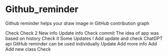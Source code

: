 # Github_reminder
Github reminder helps your draw image in GitHub contribution graph

Check
Check 2
New info
Update info 
Check commit 
The idea of app was based on history
Check it
Some Updates
!
Add update and check ChatGPT api
GitHub reminder can be used individually 
Update
Add more info
Add
Add new class
Check